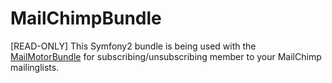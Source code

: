 # MailChimpBundle

[READ-ONLY] This Symfony2 bundle is being used with the [MailMotorBundle](https://github.com/mailmotor/mailmotor-bundle) for subscribing/unsubscribing member to your MailChimp mailinglists.
